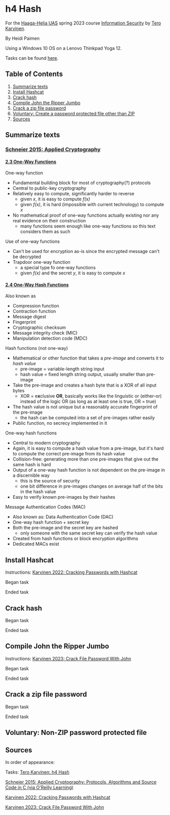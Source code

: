 # h4 Hash

For the [Haaga-Helia UAS](https://www.haaga-helia.fi/en) spring 2023 course [Information Security](https://terokarvinen.com/2023/information-security-2023/) by [Tero Karvinen](https://terokarvinen.com/).

By Heidi Paimen

Using a Windows 10 OS on a Lenovo Thinkpad Yoga 12.

Tasks can be found [here](https://terokarvinen.com/2023/information-security-2023/?f=moodle#h3-hash).

## Table of Contents

1. [Summarize texts](#summarize)
2. [Install Hashcat](#hashcat)
3. [Crack hash](#crack-hash)
4. [Compile John the Ripper Jumbo](#john-jumbo)
5. [Crack a zip file password](#crack-zip)
6. [Voluntary: Create a password protected file other than ZIP](#vtask)
7. [Sources](#sources)


<a name="summarize"></a>
## Summarize texts

### [Schneier 2015: Applied Cryptography](https://learning.oreilly.com/library/view/applied-cryptography-protocols/9781119096726/)

#### [2.3 One-Way Functions](https://learning.oreilly.com/library/view/applied-cryptography-protocols/9781119096726/10_chap02.html#chap02-sec003)

One-way function
* Fundamental building block for most of cryptography(?) protocols
* Central to public-key cryptography
* Relatively easy to compute, significantly harder to reverse
  * given _x_, it is easy to compute _f(x)_
  * given _f(x)_, it is hard (impossible with current technology) to compute _x_
* No mathematical proof of one-way functions actually existing nor any real evidence on their construction
  * many functions seem enough like one-way functions so this text considers them as such

Use of one-way functions
* Can't be used for encryption as-is since the encrypted message can't be decrypted
* Trapdoor one-way function
  * a special type fo one-way functions
  * given _f(x)_ and the secret _y_, it is easy to compute _x_

#### [2.4 One-Way Hash Functions](https://learning.oreilly.com/library/view/applied-cryptography-protocols/9781119096726/10_chap02.html#chap02-sec004)

Also known as
* Compression function
* Contraction function
* Message digest
* Fingerprint
* Cryptographic checksum
* Message integrity check (MIC)
* Manipulation detection code (MDC)

Hash functions (not one-way)
* Mathematical or other function that takes a _pre-image_ and converts it to _hash value_
  * pre-image = variable-length string input
  * hash value = fixed length string output, usually smaller than pre-image
* Take the pre-image and creates a hash byte that is a XOR of all input bytes
  * XOR = e**x**clusive **OR**, basically works like the linguistic or (either-or) instead of the logic OR (as long as at least one is true, OR = true)
* The hash value is not unique but a reasonably accurate fingerprint of the pre-image
  * the hash can be computed into a set of pre-images rather easily
* Public function, no secrecy implemented in it

One-way hash functions
* Central to modern cryptography
* Again, it is easy to compute a hash value from a pre-image, but it's hard to compute the correct pre-image from its hash value
* Collision-free: generating more than one pre-images that give out the same hash is hard
* Output of a one-way hash function is not dependent on the pre-image in a discernible way
  * this is the source of security
  * one bit difference in pre-images changes on average half of the bits in the hash value
* Easy to verify known pre-images by their hashes

Message Authentication Codes (MAC)
* Also known as: Data Authentication Code (DAC)
* One-way hash function + secret key
* Both the pre-image and the secret key are hashed
  * only someone with the same secret key can verify the hash value
* Created from hash functions or block encryption algorithms
* Dedicated MACs exist

<a name="hashcat"></a>
## Install Hashcat

Instructions: [Karvinen 2022: Cracking Passwords with Hashcat](https://terokarvinen.com/2022/cracking-passwords-with-hashcat/)

Began task

Ended task

<a name="crack-hash"></a>
## Crack hash

Began task

Ended task

<a name="john-jumbo"></a>
## Compile John the Ripper Jumbo

Instructions: [Karvinen 2023: Crack File Password With John](https://terokarvinen.com/2023/crack-file-password-with-john/)

Began task

Ended task

<a name="crack-zip"></a>
## Crack a zip file password

Began task

Ended task

<a name="vtask"></a>
## Voluntary: Non-ZIP password protected file

<a name="sources"></a>
## Sources

In order of appearance:

Tasks: [Tero Karvinen: h4 Hash](https://terokarvinen.com/2023/information-security-2023/?f=moodle#h3-hash)

[Schneier 2015: Applied Cryptography: Protocols, Algorithms and Source Code in C (via O'Reilly Learning)](https://learning.oreilly.com/library/view/applied-cryptography-protocols/9781119096726/)

[Karvinen 2022: Cracking Passwords with Hashcat](https://terokarvinen.com/2022/cracking-passwords-with-hashcat/)

[Karvinen 2023: Crack File Password With John](https://terokarvinen.com/2023/crack-file-password-with-john/)

